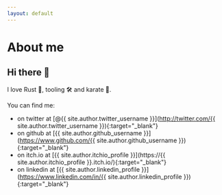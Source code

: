 ```yaml
---
layout: default
---
```


# About me

## Hi there 🖖

I love Rust 🦀, tooling 🛠 and karate 🥋.

You can find me:
- on twitter at [@{{ site.author.twitter_username }}](http://twitter.com/{{ site.author.twitter_username }}){:target="_blank"}
- on github at [{{ site.author.github_username }}](https://www.github.com/{{ site.author.github_username }}){:target="_blank"}
- on itch.io at [{{ site.author.itchio_profile }}](https://{{ site.author.itchio_profile }}.itch.io/){:target="_blank"}
- on linkedin at [{{ site.author.linkedin_profile }}](https://www.linkedin.com/in/{{ site.author.linkedin_profile }}){:target="_blank"}

